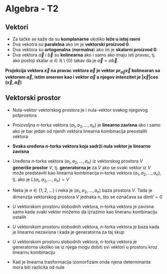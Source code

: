 # Algebra - T2

## Vektori

- Za tačke se kaže da su **komplanarne** ukoliko **leže u istoj ravni**
- Dva vekotra su **paralelna** ako im je **vektorski proizvod 0**.
- Dva vektora su **ortogonalna** (**normalna**) ako im je **skalarni proizvod 0**.
- Dva vektora $\vec{a}$ i $\vec{b}$ su **kolinearna** ako i samo ako imaju isti pravac, tj. ako postoji skalar $\alpha \in \mathbb{R} \setminus \{0\}$ takav da je $\vec{a} = \alpha \vec{b}$.

**Projekcija vektora $\vec{x}$ na pravac vektora $\vec{a}$ je vektor $pr_{\vec{a}}\vec{x}$ kolinearan sa vektorom $\vec{a}$, istim smerom kao i vektor $\vec{a}$ a njegov intenzitet je $|\vec{x}| \cos{(\vec{x}, \vec{a})}$**

## Vektorski prostor

- Nula-vektor vektorskog prostora je i nula-vektor svakog njegovog potprostora
- Proizvoljna $n$-torka vektora $(a_1,a_2,...,a_n)$ je **linearno zavisna** ako i samo ako je bar jedan od njenih vektora linearna kombinacija preostalih vektora
- **Svaka uređena $n$-torka vektora koja sadrži nula vektor je linearno zavisna**
- Uređena $n$-torka vektora $(a_1,a_2,...,a_n)$ iz vektorskog prostora $V$ **generiše prostor** $V$, tj. **generatorna je** za $V$ ako se svaki vektor iz $V$ može predstaviti kao linearna kombinacija $n$-torke vektora $(a_1,a_2,...,a_n)$, tj. ako je $L(a_1,a_2,...,a_n) = V$
- Neka je $n \in \{1,2,...\}$ i neka je $(a_1,a_2,...,a_n)$ baza prostora $V$. Tada je dimenzija vektorskog prostora $V$ jednaka $n$, što se označava sa $dimV=0$
- U vektorskom prostoru slobodnih vektora, $n$-torka vektora je zavisna samo kada svaki vektor možemo da izrazimo kao lineranu kombinaciju ostalih
- U vektorskom prostoru slobodnih vektora, $n$-torka vektora je baza kada je linearno nezavisna i kada je generatorna za taj skup
- U vektorskom prostoru slobodnih vektora, $n$-torka vektora je generatorna ukoliko se iz njega mogu dobiti svi vektori u prostoru kroz linearnu kombinaciju

- Kad je linearna trasformacija izomorfizam onda njena determinanta mora biti razlicita od nule